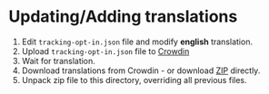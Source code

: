 # Updating/Adding translations

1. Edit `tracking-opt-in.json` file and modify **english** translation.
2. Upload `tracking-opt-in.json` file to [Crowdin](https://crowdin.com/project/fandom-cmp-gdpr)
3. Wait for translation.
4. Download translations from Crowdin - or download [ZIP](https://crowdin.com/backend/download/project/fandom-cmp-gdpr.zip) directly.
5. Unpack zip file to this directory, overriding all previous files.
